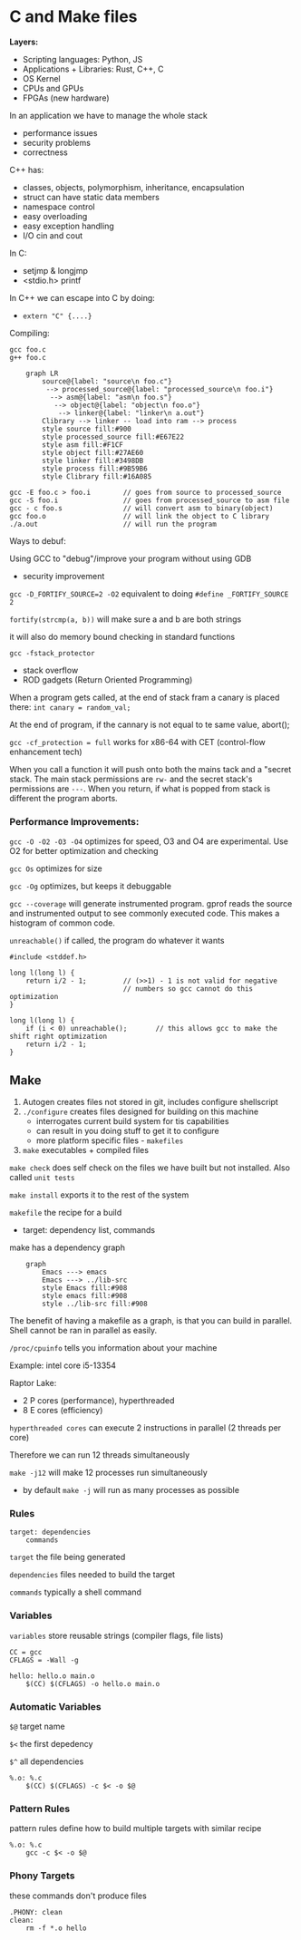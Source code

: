 # C and Make files

__Layers:__

* Scripting languages: Python, JS
* Applications + Libraries: Rust, C++, C
* OS Kernel
* CPUs and GPUs
* FPGAs (new hardware)

In an application we have to manage the whole stack

* performance issues
* security problems
* correctness

C++ has:

* classes, objects, polymorphism, inheritance, encapsulation
* struct can have static data members
* namespace control
* easy overloading
* easy exception handling
* I/O cin and cout

In C:

* setjmp & longjmp
* <stdio.h> printf


In C++ we can escape into C by doing:

* `extern "C" {....}`

Compiling: 

```
gcc foo.c
g++ foo.c
```

```mermaid
    graph LR
        source@{label: "source\n foo.c"}
         --> processed_source@{label: "processed_source\n foo.i"}
          --> asm@{label: "asm\n foo.s"}
           --> object@{label: "object\n foo.o"}
            --> linker@{label: "linker\n a.out"}
        Clibrary --> linker -- load into ram --> process
        style source fill:#900
        style processed_source fill:#E67E22
        style asm fill:#F1CF
        style object fill:#27AE60
        style linker fill:#3498DB
        style process fill:#9B59B6
        style Clibrary fill:#16A085
```

```
gcc -E foo.c > foo.i        // goes from source to processed_source
gcc -S foo.i                // goes from processed_source to asm file
gcc - c foo.s               // will convert asm to binary(object)
gcc foo.o                   // will link the object to C library
./a.out                     // will run the program
```

Ways to debuf:

Using GCC to "debug"/improve your program without using GDB

* security improvement

`gcc -D_FORTIFY_SOURCE=2 -O2` equivalent to doing `#define _FORTIFY_SOURCE 2`

`fortify(strcmp(a, b))` will make sure a and b are both strings

it will also do memory bound checking in standard functions

`gcc -fstack_protector`

* stack overflow
* ROD gadgets (Return Oriented Programming)

When a program gets called, at the end of stack fram a canary is placed there: `int canary = random_val;`

At the end of program, if the cannary is not equal to te same value, abort();

`gcc -cf_protection = full` works for x86-64 with CET (control-flow enhancement tech)

When you call a function it will push onto both the mains tack and a "secret stack. The main stack permissions are `rw-` and the secret stack's permissions are `---`. When you return, if what is popped from stack is different the program aborts.

### Performance Improvements:

`gcc -O -O2 -O3 -O4` optimizes for speed, O3 and O4 are experimental. Use O2 for better optimization and checking

`gcc Os` optimizes for size

`gcc -Og` optimizes, but keeps it debuggable

`gcc --coverage` will generate instrumented program. gprof reads the source and instrumented output to see commonly executed code. This makes a histogram of common code.

`unreachable()` if called, the program do whatever it wants

```
#include <stddef.h>

long l(long l) {
    return i/2 - 1;         // (>>1) - 1 is not valid for negative 
                            // numbers so gcc cannot do this optimization
}

long l(long l) {
    if (i < 0) unreachable();       // this allows gcc to make the shift right optimization
    return i/2 - 1;
}
```

## Make

1. Autogen creates files not stored in git, includes configure shellscript
2. `./configure` creates files designed for building on this machine
    * interrogates current build system for tis capabilities
    * can result in you doing stuff to get it to configure
    * more platform specific files - `makefiles`
3. `make` executables + compiled files

`make check` does self check on the files we have built but not installed. Also called `unit tests`

`make install` exports it to the rest of the system

`makefile` the recipe for a build

* target: dependency list, commands

make has a dependency graph

```mermaid
    graph
        Emacs ---> emacs
        Emacs ---> ../lib-src
        style Emacs fill:#908
        style emacs fill:#908
        style ../lib-src fill:#908
```

The benefit of having a makefile as a graph, is that you can build in parallel. Shell cannot be ran in parallel as easily.

`/proc/cpuinfo` tells you information about your machine

Example: intel core i5-13354

Raptor Lake:

* 2 P cores (performance), hyperthreaded
* 8 E cores (efficiency)

`hyperthreaded cores` can execute 2 instructions in parallel (2 threads per core)

Therefore we can run 12 threads simultaneously

`make -j12` will make 12 processes run simultaneously

* by default `make -j` will run as many processes as possible


### Rules

```
target: dependencies
    commands
```

`target` the file being generated

`dependencies` files needed to build the target

`commands` typically a shell command

### Variables

`variables` store reusable strings (compiler flags, file lists)

```
CC = gcc
CFLAGS = -Wall -g

hello: hello.o main.o
    $(CC) $(CFLAGS) -o hello.o main.o
```

### Automatic Variables

`$@` target name

`$<` the first depedency

`$^` all dependencies

```
%.o: %.c
    $(CC) $(CFLAGS) -c $< -o $@
```

### Pattern Rules

pattern rules define how to build multiple targets with similar recipe

```
%.o: %.c
    gcc -c $< -o $@
```

### Phony Targets

these commands don't produce files

```
.PHONY: clean
clean:
    rm -f *.o hello
```

